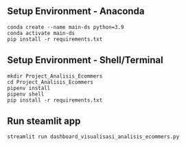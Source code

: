 

## Setup Environment - Anaconda
```
conda create --name main-ds python=3.9
conda activate main-ds
pip install -r requirements.txt
```

## Setup Environment - Shell/Terminal
```
mkdir Project_Analisis_Ecommers
cd Project_Analisis_Ecommers
pipenv install
pipenv shell
pip install -r requirements.txt
```

## Run steamlit app
```
streamlit run dashboard_visualisasi_analisis_ecommers.py
